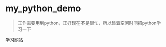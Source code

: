 # my_python_demo

> 工作需要用到python，正好现在不是很忙，所以趁着空闲时间把python学习一下


[学习网站](https://www.liaoxuefeng.com/wiki/1016959663602400)
